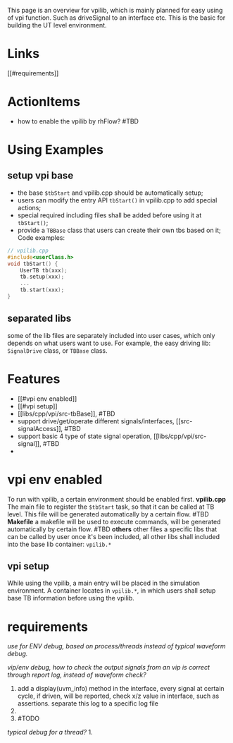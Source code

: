 This page is an overview for vpilib, which is mainly planned for easy using of vpi function. Such as driveSignal to an interface etc.
This is the basic for building the UT level environment.
# Links
[[#requirements]]

# ActionItems
- how to enable the vpilib by rhFlow? #TBD 

# Using Examples
## setup vpi base
- the base `$tbStart` and vpilib.cpp should be automatically setup;
- users can modify the entry API `tbStart()` in vpilib.cpp to add special actions;
- special required including files shall be added before using it at `tbStart()`;
- provide a `TBBase` class that users can create their own tbs based on it;
Code examples:
```cpp
// vpilib.cpp
#include<userClass.h>
void tbStart() {
	UserTB tb(xxx);
	tb.setup(xxx);
	...
	tb.start(xxx);
}
```
## separated libs
some of the lib files are separately included into user cases, which only depends on what users want to use. For example, the easy driving lib: `SignalDrive` class, or `TBBase` class.

# Features
- [[#vpi env enabled]]
- [[#vpi setup]]
- [[libs/cpp/vpi/src-tbBase]], #TBD 
- support drive/get/operate different signals/interfaces, [[src-signalAccess]], #TBD 
- support basic 4 type of state signal operation, [[libs/cpp/vpi/src-signal]], #TBD 
- 

# vpi env enabled
To run with vpilib, a certain environment should be enabled first.
**vpilib.cpp**
The main file to register the `$tbStart` task, so that it can be called at TB level. This file will be generated automatically by a certain flow. #TBD 
**Makefile**
a makefile will be used to execute commands, will be generated automatically by certain flow. #TBD 
**others**
other files a specific libs that can be called by user once it's been included, all other libs shall included into the base lib container: `vpilib.*`

## vpi setup
While using the vpilib, a main entry will be placed in the simulation environment. A container locates in `vpilib.*`, in which users shall setup base TB information before using the vpilib.


# requirements
*use for ENV debug, based on process/threads instead of typical waveform debug.*

*vip/env debug, how to check the output signals from an vip is correct through report log, instead of waveform check?*
1. add a display(uvm_info) method in the interface, every signal at certain cycle, if driven, will be reported, check x/z value in interface, such as assertions. separate this log to a specific log file
2. 
3. #TODO 

*typical debug for a thread?*
1. 